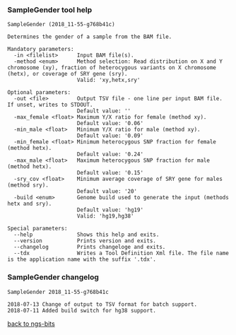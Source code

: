 ### SampleGender tool help
	SampleGender (2018_11-55-g768b41c)
	
	Determines the gender of a sample from the BAM file.
	
	Mandatory parameters:
	  -in <filelist>      Input BAM file(s).
	  -method <enum>      Method selection: Read distribution on X and Y chromosome (xy), fraction of heterocygous variants on X chromosome (hetx), or coverage of SRY gene (sry).
	                      Valid: 'xy,hetx,sry'
	
	Optional parameters:
	  -out <file>         Output TSV file - one line per input BAM file. If unset, writes to STDOUT.
	                      Default value: ''
	  -max_female <float> Maximum Y/X ratio for female (method xy).
	                      Default value: '0.06'
	  -min_male <float>   Minimum Y/X ratio for male (method xy).
	                      Default value: '0.09'
	  -min_female <float> Minimum heterocygous SNP fraction for female (method hetx).
	                      Default value: '0.24'
	  -max_male <float>   Maximum heterocygous SNP fraction for male (method hetx).
	                      Default value: '0.15'
	  -sry_cov <float>    Minimum average coverage of SRY gene for males (method sry).
	                      Default value: '20'
	  -build <enum>       Genome build used to generate the input (methods hetx and sry).
	                      Default value: 'hg19'
	                      Valid: 'hg19,hg38'
	
	Special parameters:
	  --help              Shows this help and exits.
	  --version           Prints version and exits.
	  --changelog         Prints changeloge and exits.
	  --tdx               Writes a Tool Definition Xml file. The file name is the application name with the suffix '.tdx'.
	
### SampleGender changelog
	SampleGender 2018_11-55-g768b41c
	
	2018-07-13 Change of output to TSV format for batch support.
	2018-07-11 Added build switch for hg38 support.
[back to ngs-bits](https://github.com/imgag/ngs-bits)